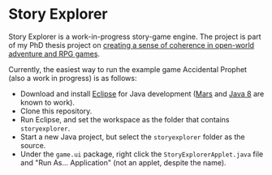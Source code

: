 # Story Explorer
Story Explorer is a work-in-progress story-game engine. The project is part of my PhD thesis project on [creating a sense of coherence in open-world adventure and RPG games](http://gailcarmichael.com/research/projects/emergentstories).

Currently, the easiest way to run the example game Accidental Prophet (also a work in progress) is as follows:
* Download and install [Eclipse](http://www.eclipse.org/) for Java development ([Mars](https://www.eclipse.org/downloads/packages/eclipse-ide-java-developers/mars2) and [Java 8](http://www.oracle.com/technetwork/java/javase/downloads/jdk8-downloads-2133151.html) are known to work).
* Clone this repository.
* Run Eclipse, and set the workspace as the folder that contains `storyexplorer`.
* Start a new Java project, but select the `storyexplorer` folder as the source.
* Under the `game.ui` package, right click the `StoryExplorerApplet.java` file and "Run As... Application" (not an applet, despite the name).
